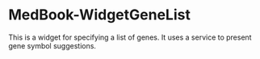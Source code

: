 # MedBook-WidgetGeneList
This is a widget for specifying a list of genes. It uses a service to present gene symbol suggestions.
